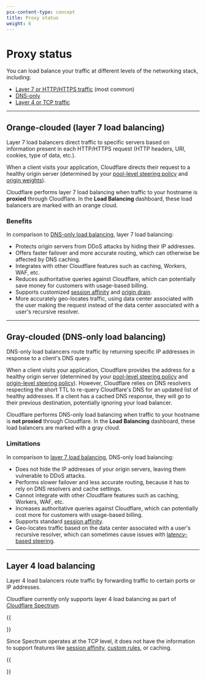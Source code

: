 ```yaml
---
pcx-content-type: concept
title: Proxy status
weight: 6
---
```


# Proxy status

You can load balance your traffic at different levels of the networking stack, including:

*   [Layer 7 or HTTP/HTTPS traffic](#layer-7-load-balancing-orange-clouded) (most common)
*   [DNS-only](#dns-only-load-balancing-gray-clouded)
*   [Layer 4 or TCP traffic](#layer-4-load-balancing)

***

## Orange-clouded (layer 7 load balancing)

Layer 7 load balancers direct traffic to specific servers based on information present in each HTTP/HTTPS request (HTTP headers, URI, cookies, type of data, etc.).

When a client visits your application, Cloudflare directs their request to a healthy origin server (determined by your [pool-level steering policy](/load-balancing/understand-basics/traffic-steering/pool-level-steering/) and [origin weights](/load-balancing/understand-basics/traffic-steering/origin-level-steering/#weights)).

Cloudflare performs layer 7 load balancing when traffic to your hostname is **proxied** through Cloudflare. In the **Load Balancing** dashboard, these load balancers are marked with an orange cloud.

### Benefits

In comparison to [DNS-only load balancing](#dns-only-load-balancing-gray-clouded), layer 7 load balancing:

*   Protects origin servers from DDoS attacks by hiding their IP addresses.
*   Offers faster failover and more accurate routing, which can otherwise be affected by DNS caching.
*   Integrates with other Cloudflare features such as caching, Workers, WAF, etc.
*   Reduces authoritative queries against Cloudflare, which can potentially save money for customers with usage-based billing.
*   Supports customized [session affinity](/load-balancing/understand-basics/session-affinity/) and [origin drain](/load-balancing/understand-basics/session-affinity/#origin-drain).
*   More accurately geo-locates traffic, using data center associated with the user making the request instead of the data center associated with a user's recursive resolver.

***

## Gray-clouded (DNS-only load balancing)

DNS-only load balancers route traffic by returning specific IP addresses in response to a client's DNS query.

When a client visits your application, Cloudflare provides the address for a healthy origin server (determined by your [pool-level steering policy](/load-balancing/understand-basics/traffic-steering/pool-level-steering/) and [origin-level steering policy](/load-balancing/understand-basics/traffic-steering/origin-level-steering/)). However, Cloudflare relies on DNS resolvers respecting the short TTL to re-query Cloudflare's DNS for an updated list of healthy addresses. If a client has a cached DNS response, they will go to their previous destination, potentially ignoring your load balancer.

Cloudflare performs DNS-only load balancing when traffic to your hostname is **not proxied** through Cloudflare. In the **Load Balancing** dashboard, these load balancers are marked with a gray cloud.

### Limitations

In comparison to [layer 7 load balancing](#layer-7-load-balancing-orange-clouded), DNS-only load balancing:

*   Does not hide the IP addresses of your origin servers, leaving them vulnerable to DDoS attacks.
*   Performs slower failover and less accurate routing, because it has to rely on DNS resolvers and cache settings.
*   Cannot integrate with other Cloudflare features such as caching, Workers, WAF, etc.
*   Increases authoritative queries against Cloudflare, which can potentially cost more for customers with usage-based billing.
*   Supports standard [session affinity](/load-balancing/understand-basics/session-affinity/).
*   Geo-locates traffic based on the data center associated with a user's recursive resolver, which can sometimes cause issues with [latency-based steering](/load-balancing/understand-basics/traffic-steering/pool-level-steering/#dynamic-steering).

***

## Layer 4 load balancing

Layer 4 load balancers route traffic by forwarding traffic to certain ports or IP addresses.

Cloudflare currently only supports layer 4 load balancing as part of [Cloudflare Spectrum](/spectrum/about/load-balancer).

{{<Aside type="note">}}

Since Spectrum operates at the TCP level, it does not have the information to support features like [session affinity](/load-balancing/understand-basics/session-affinity/), [custom rules](/load-balancing/additional-options/load-balancing-rules/), or caching.

{{</Aside>}}
